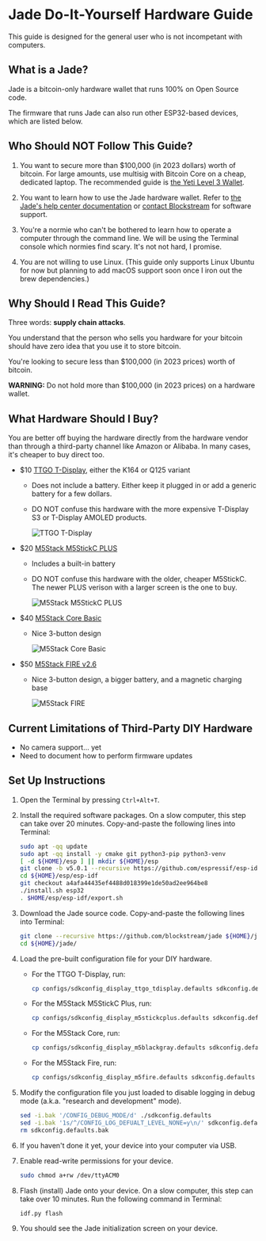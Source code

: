 # Jade Do-It-Yourself Hardware Guide

This guide is designed for the general user who is not incompetant with computers.

## What is a Jade?

Jade is a bitcoin-only hardware wallet that runs 100% on Open Source code.

The firmware that runs Jade can also run other ESP32-based devices, which are listed below.

## Who Should NOT Follow This Guide?

1. You want to secure more than $100,000 (in 2023 dollars) worth of bitcoin. For large amounts, use multisig with Bitcoin Core on a cheap, dedicated laptop. The recommended guide is [the Yeti Level 3 Wallet](https://yeticold.com).

2. You want to learn how to use the Jade hardware wallet. Refer to [the Jade's help center documentation](https://help.blockstream.com/hc/en-us/categories/900000061906-Blockstream-Jade) or [contact Blockstream](https://help.blockstream.com/hc/en-us/requests/new) for software support.

3. You're a normie who can't be bothered to learn how to operate a computer through the command line. We will be using the Terminal console which normies find scary. It's not not hard, I promise.

4. You are not willing to use Linux. (This guide only supports Linux Ubuntu for now but planning to add macOS support soon once I iron out the brew dependencies.)

## Why Should I Read This Guide?

Three words: **supply chain attacks**.

You understand that the person who sells you hardware for your bitcoin should have zero idea that you use it to store bitcoin.

You're looking to secure less than $100,000 (in 2023 prices) worth of bitcoin.

**WARNING:** Do not hold more than $100,000 (in 2023 prices) on a hardware wallet.

## What Hardware Should I Buy?

You are better off buying the hardware directly from the hardware vendor than through a third-party channel like Amazon or Alibaba. In many cases, it's cheaper to buy direct too.

- $10 [TTGO T-Display](https://www.lilygo.cc/products/lilygo%C2%AE-ttgo-t-display-1-14-inch-lcd-esp32-control-board?variant=42720264683701), either the K164 or Q125 variant
    - Does not include a battery. Either keep it plugged in or add a generic battery for a few dollars.
    - DO NOT confuse this hardware with the more expensive T-Display S3 or T-Display AMOLED products.

        ![TTGO T-Display](img/TTGO-T-Display.jpg)

- $20 [M5Stack M5StickC PLUS](https://shop.m5stack.com/products/m5stickc-plus-esp32-pico-mini-iot-development-kit)
    - Includes a built-in battery
    - DO NOT confuse this hardware with the older, cheaper M5StickC. The newer PLUS verison with a larger screen is the one to buy.

        ![M5Stack M5StickC PLUS](img/M5Stack-M5StickC-PLUS.jpg)

- $40 [M5Stack Core Basic](https://shop.m5stack.com/products/esp32-basic-core-iot-development-kit-v2-6)
    - Nice 3-button design

        ![M5Stack Core Basic](img/M5Stack-Core-Basic.jpg)

- $50 [M5Stack FIRE v2.6](https://shop.m5stack.com/products/m5stack-fire-iot-development-kit-psram-v2-6)
    - Nice 3-button design, a bigger battery, and a magnetic charging base

        ![M5Stack FIRE](img/M5Stack-FIRE.jpg)

## Current Limitations of Third-Party DIY Hardware

- No camera support... yet
- Need to document how to perform firmware updates

## Set Up Instructions

1. Open the Terminal by pressing `Ctrl+Alt+T`.

2. Install the required software packages. On a slow computer, this step can take over 20 minutes. Copy-and-paste the following lines into Terminal:
    ```bash
    sudo apt -qq update
    sudo apt -qq install -y cmake git python3-pip python3-venv
    [ -d ${HOME}/esp ] || mkdir ${HOME}/esp
    git clone -b v5.0.1 --recursive https://github.com/espressif/esp-idf.git ${HOME}/esp/esp-idf/
    cd ${HOME}/esp/esp-idf
    git checkout a4afa44435ef4488d018399e1de50ad2ee964be8
    ./install.sh esp32
    . $HOME/esp/esp-idf/export.sh
    ```
  
3. Download the Jade source code. Copy-and-paste the following lines into Terminal:
    ```bash
    git clone --recursive https://github.com/blockstream/jade ${HOME}/jade/
    cd ${HOME}/jade/
    ```
  
4. Load the pre-built configuration file for your DIY hardware.
    - For the TTGO T-Display, run:
        ```bash
        cp configs/sdkconfig_display_ttgo_tdisplay.defaults sdkconfig.defaults
        ```
    - For the M5Stack M5StickC Plus, run:
        ```bash
        cp configs/sdkconfig_display_m5stickcplus.defaults sdkconfig.defaults
        ```
    - For the M5Stack Core, run:
        ```bash
        cp configs/sdkconfig_display_m5blackgray.defaults sdkconfig.defaults
        ```
    - For the M5Stack Fire, run:
        ```bash
        cp configs/sdkconfig_display_m5fire.defaults sdkconfig.defaults
        ```

6. Modify the configuration file you just loaded to disable logging in debug mode (a.k.a. "research and development" mode).
    ```bash
    sed -i.bak '/CONFIG_DEBUG_MODE/d' ./sdkconfig.defaults
    sed -i.bak '1s/^/CONFIG_LOG_DEFUALT_LEVEL_NONE=y\n/' sdkconfig.defaults
    rm sdkconfig.defaults.bak
    ```
  
7. If you haven't done it yet, your device into your computer via USB.

8. Enable read-write permissions for your device.
    ```bash
    sudo chmod a+rw /dev/ttyACM0
    ```

9. Flash (install) Jade onto your device. On a slow computer, this step can take over 10 minutes. Run the following command in Terminal:
    ```bash
    idf.py flash
    ```

10. You should see the Jade initialization screen on your device.
